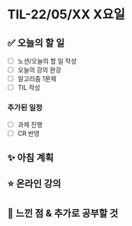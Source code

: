 # TIL-22/05/XX X요일

## :white_check_mark: 오늘의 할 일

- [ ] 노션/오늘의 할 일 작성
- [ ] 오늘의 강의 완강
- [ ] 알고리즘 1문제
- [ ] TIL 작성

### 추가된 일정

- [ ] 과제 진행
- [ ] CR 반영

## :sparkles: 아침 계획

## :star: 온라인 강의

## :star2: 느낀 점 & 추가로 공부할 것
